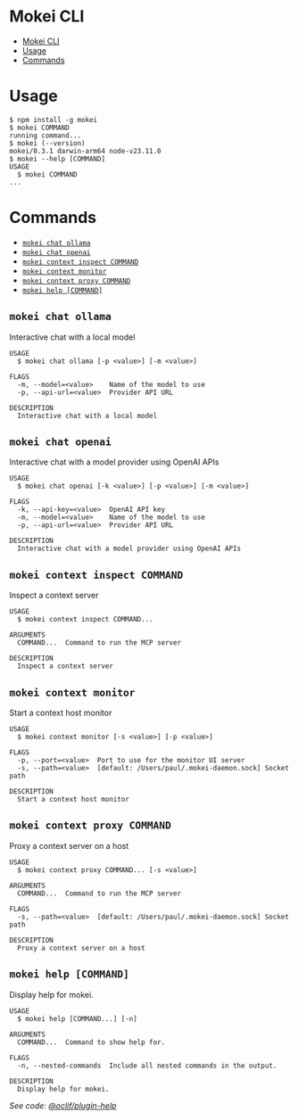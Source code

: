# Mokei CLI

<!-- toc -->
* [Mokei CLI](#mokei-cli)
* [Usage](#usage)
* [Commands](#commands)
<!-- tocstop -->
# Usage
<!-- usage -->
```sh-session
$ npm install -g mokei
$ mokei COMMAND
running command...
$ mokei (--version)
mokei/0.3.1 darwin-arm64 node-v23.11.0
$ mokei --help [COMMAND]
USAGE
  $ mokei COMMAND
...
```
<!-- usagestop -->
# Commands
<!-- commands -->
* [`mokei chat ollama`](#mokei-chat-ollama)
* [`mokei chat openai`](#mokei-chat-openai)
* [`mokei context inspect COMMAND`](#mokei-context-inspect-command)
* [`mokei context monitor`](#mokei-context-monitor)
* [`mokei context proxy COMMAND`](#mokei-context-proxy-command)
* [`mokei help [COMMAND]`](#mokei-help-command)

## `mokei chat ollama`

Interactive chat with a local model

```
USAGE
  $ mokei chat ollama [-p <value>] [-m <value>]

FLAGS
  -m, --model=<value>    Name of the model to use
  -p, --api-url=<value>  Provider API URL

DESCRIPTION
  Interactive chat with a local model
```

## `mokei chat openai`

Interactive chat with a model provider using OpenAI APIs

```
USAGE
  $ mokei chat openai [-k <value>] [-p <value>] [-m <value>]

FLAGS
  -k, --api-key=<value>  OpenAI API key
  -m, --model=<value>    Name of the model to use
  -p, --api-url=<value>  Provider API URL

DESCRIPTION
  Interactive chat with a model provider using OpenAI APIs
```

## `mokei context inspect COMMAND`

Inspect a context server

```
USAGE
  $ mokei context inspect COMMAND...

ARGUMENTS
  COMMAND...  Command to run the MCP server

DESCRIPTION
  Inspect a context server
```

## `mokei context monitor`

Start a context host monitor

```
USAGE
  $ mokei context monitor [-s <value>] [-p <value>]

FLAGS
  -p, --port=<value>  Port to use for the monitor UI server
  -s, --path=<value>  [default: /Users/paul/.mokei-daemon.sock] Socket path

DESCRIPTION
  Start a context host monitor
```

## `mokei context proxy COMMAND`

Proxy a context server on a host

```
USAGE
  $ mokei context proxy COMMAND... [-s <value>]

ARGUMENTS
  COMMAND...  Command to run the MCP server

FLAGS
  -s, --path=<value>  [default: /Users/paul/.mokei-daemon.sock] Socket path

DESCRIPTION
  Proxy a context server on a host
```

## `mokei help [COMMAND]`

Display help for mokei.

```
USAGE
  $ mokei help [COMMAND...] [-n]

ARGUMENTS
  COMMAND...  Command to show help for.

FLAGS
  -n, --nested-commands  Include all nested commands in the output.

DESCRIPTION
  Display help for mokei.
```

_See code: [@oclif/plugin-help](https://github.com/oclif/plugin-help/blob/v6.2.28/src/commands/help.ts)_
<!-- commandsstop -->
